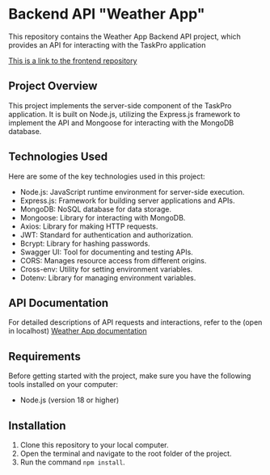 # Backend API "Weather App"

This repository contains the Weather App Backend API project, which provides an API for interacting with the TaskPro application

<a href="https://github.com/Anastasiia-Rodzina/weather-app">This is a link to the frontend repository</a>

## Project Overview

This project implements the server-side component of the TaskPro application. It is built on Node.js, utilizing the Express.js framework to implement the API and Mongoose for interacting with the MongoDB database.

## Technologies Used

Here are some of the key technologies used in this project:

- Node.js: JavaScript runtime environment for server-side execution.
- Express.js: Framework for building server applications and APIs.
- MongoDB: NoSQL database for data storage.
- Mongoose: Library for interacting with MongoDB.
- Axios: Library for making HTTP requests.
- JWT: Standard for authentication and authorization.
- Bcrypt: Library for hashing passwords.
- Swagger UI: Tool for documenting and testing APIs.
- CORS: Manages resource access from different origins.
- Cross-env: Utility for setting environment variables.
- Dotenv: Library for managing environment variables.

## API Documentation

For detailed descriptions of API requests and interactions, refer to the (open in localhost) <a href="http://localhost:4000/api-docs/">Weather App documentation</a>

## Requirements

Before getting started with the project, make sure you have the following tools installed on your computer:

- Node.js (version 18 or higher)

## Installation

1. Clone this repository to your local computer.
2. Open the terminal and navigate to the root folder of the project.
3. Run the command `npm install`.
